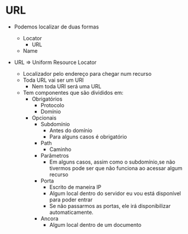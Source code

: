 # URL

- Podemos localizar de duas formas
  - Locator
    - URL
  - Name

- URL => Uniform Resource Locator
  - Localizador pelo endereço para chegar num recurso
  - Toda URL vai ser um URI
    - Nem toda URI será uma URL
  - Tem componentes que são divididos em:
    - Obrigatórios
      - Protocolo
      - Domínio
    - Opcionais
      - Subdomínio
        - Antes do domínio
        - Para alguns casos é obrigatório
      - Path
        - Caminho
      - Parâmetros
        - Em alguns casos, assim como o subdomínio,se não tivermos pode ser que não funciona ao acessar algum recurso
      - Porta
        - Escrito de maneira IP
        - Algum local dentro do servidor eu vou está disponível para poder entrar 
        - Se não passarmos as portas, ele irá disponibilizar automaticamente.
      - Ancora
        - Algum local dentro de um documento
